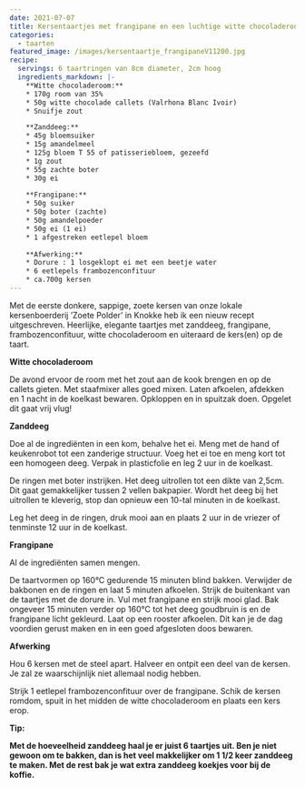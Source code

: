 ```yaml
---
date: 2021-07-07
title: Kersentaartjes met frangipane en een luchtige witte chocoladeroom
categories:
  - taarten
featured_image: /images/kersentaartje_frangipaneV11200.jpg
recipe:
  servings: 6 taartringen van 8cm diameter, 2cm hoog 
  ingredients_markdown: |-
    **Witte chocoladeroom:**    * 170g room van 35%    * 50g witte chocolade callets (Valrhona Blanc Ivoir)    * Snuifje zout

    **Zanddeeg:**
    * 45g bloemsuiker
    * 15g amandelmeel
    * 125g bloem T 55 of patisseriebloem, gezeefd
    * 1g zout
    * 55g zachte boter
    * 30g ei
    
    **Frangipane:**    * 50g suiker    * 50g boter (zachte)    * 50g amandelpoeder    * 50g ei (1 ei)    * 1 afgestreken eetlepel bloem
        **Afwerking:**
    * Dorure : 1 losgeklopt ei met een beetje water
    * 6 eetlepels frambozenconfituur
    * ca.700g kersen
---
```

Met de eerste donkere, sappige, zoete kersen van onze lokale kersenboerderij ’Zoete Polder’ in Knokke heb ik een nieuw recept uitgeschreven.
Heerlijke, elegante taartjes met zanddeeg, frangipane, frambozenconfituur, witte
chocoladeroom en uiteraard de kers(en) op de taart. 


<!--more-->

**Witte chocoladeroom**

De avond  ervoor de room met het zout aan de kook brengen en op de callets gieten. Met staafmixer alles goed mixen. Laten afkoelen, afdekken en 1 nacht in de koelkast bewaren. Opkloppen en in spuitzak doen. Opgelet dit gaat vrij vlug!
**Zanddeeg**

Doe al de ingrediënten in een kom, behalve het ei.
Meng met de hand of keukenrobot tot een zanderige structuur.
Voeg het ei toe en meng kort tot een homogeen deeg.
Verpak in plasticfolie en leg 2 uur in de koelkast.
 
De ringen met boter instrijken. Het deeg uitrollen tot een dikte van 2,5cm. 
Dit gaat gemakkelijker tussen 2 vellen bakpapier.
Wordt het deeg bij het uitrollen te kleverig, stop dan opnieuw een 10-tal minuten in de koelkast.

Leg het deeg in de ringen, druk mooi aan en plaats 2 uur in de vriezer of tenminste 12 uur in de koelkast.

**Frangipane**

Al de ingrediënten samen mengen.


De taartvormen op 160°C gedurende 15 minuten blind bakken.
Verwijder de bakbonen en de ringen en laat 5 minuten afkoelen.
Strijk de buitenkant van de taartjes met de dorure in. Vul met frangipane en strijk mooi glad.
Bak ongeveer 15 minuten verder op 160°C tot het deeg goudbruin is en de frangipane licht gekleurd.
Laat op een rooster afkoelen.
Dit kan je de dag voordien gerust maken en in een goed afgesloten doos bewaren.

**Afwerking**

Hou 6 kersen met de steel apart.
Halveer en ontpit een deel van de kersen. Je zal ze waarschijnlijk niet allemaal nodig hebben.

Strijk 1 eetlepel frambozenconfituur over de frangipane.
Schik de kersen romdom, spuit in het midden de witte chocoladeroom en plaats een kers erop.

<b>Tip: <b/>

Met de hoeveelheid zanddeeg haal je er juist 6 taartjes uit. 
Ben je niet gewoon om te bakken, dan is het veel makkelijker om 1 1/2 keer zanddeeg te maken. Met de rest bak je wat extra zanddeeg koekjes voor bij de koffie.




